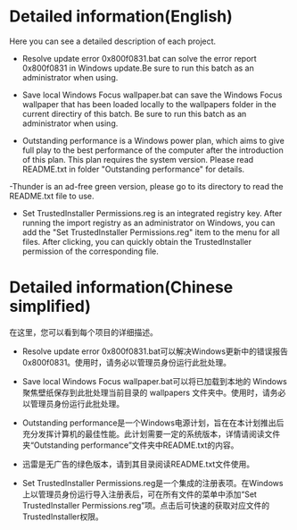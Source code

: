 # Detailed information(English)
Here you can see a detailed description of each project.

- Resolve update error 0x800f0831.bat can solve the error report 0x800f0831 in Windows update.Be sure to run this batch as an administrator when using.

- Save local Windows Focus wallpaper.bat can save the Windows Focus wallpaper that has been loaded locally to the wallpapers folder in the current directiry of this batch. Be sure to run this batch as an administrator when using.

- Outstanding performance is a Windows power plan, which aims to give full play to the best performance of the computer after the introduction of this plan. This plan requires the system version. Please read README.txt in folder "Outstanding performance" for details.

-Thunder is an ad-free green version, please go to its directory to read the README.txt file to use.

- Set TrustedInstaller Permissions.reg is an integrated registry key. After running the import registry as an administrator on Windows, you can add the "Set TrustedInstaller Permissions.reg" item to the menu for all files. After clicking, you can quickly obtain the TrustedInstaller permission of the corresponding file.

# Detailed information(Chinese simplified)
在这里，您可以看到每个项目的详细描述。

- Resolve update error 0x800f0831.bat可以解决Windows更新中的错误报告0x800f0831。使用时，请务必以管理员身份运行此批处理。

- Save local Windows Focus wallpaper.bat可以将已加载到本地的 Windows 聚焦壁纸保存到此批处理当前目录的 wallpapers 文件夹中。使用时，请务必以管理员身份运行此批处理。

- Outstanding performance是一个Windows电源计划，旨在在本计划推出后充分发挥计算机的最佳性能。此计划需要一定的系统版本，详情请阅读文件夹“Outstanding performance”文件夹中README.txt的内容。

- 迅雷是无广告的绿色版本，请到其目录阅读README.txt文件使用。

- Set TrustedInstaller Permissions.reg是一个集成的注册表项。在Windows上以管理员身份运行导入注册表后，可在所有文件的菜单中添加“Set TrustedInstaller Permissions.reg”项。点击后可快速的获取对应文件的TrustedInstaller权限。

